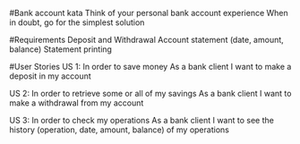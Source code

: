 #Bank account kata
Think of your personal bank account experience When in doubt, go for the simplest solution

#Requirements
Deposit and Withdrawal
Account statement (date, amount, balance)
Statement printing

#User Stories
US 1:
In order to save money
As a bank client
I want to make a deposit in my account

US 2:
In order to retrieve some or all of my savings
As a bank client
I want to make a withdrawal from my account

US 3:
In order to check my operations
As a bank client
I want to see the history (operation, date, amount, balance) of my operations
